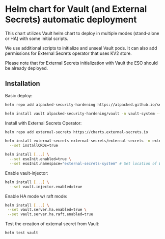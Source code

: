 # Helm chart for Vault (and External Secrets) automatic deployment

This chart utilizes Vault helm chart to deploy in multiple modes (stand-alone or HA) with some initial scripts.

We use additional scripts to initialize and unseal Vault pods. It can also add permissions for External Secrets operator that uses KV2 store.

Please note that for External Secrets initialization with Vault the ESO should be already deployed.


## Installation
Basic deploy:
```bash
helm repo add alpacked-security-hardening https://alpacked.github.io/security-hardening-helm

helm install vault alpacked-security-hardening/vault -n vault-system --create-namespace --atomic --wait
```

Install with External Secrets Operator:
```bash
helm repo add external-secrets https://charts.external-secrets.io

helm install external-secrets external-secrets/external-secrets -n external-secrets-system --create-namespace --wait \
  --set installCRDs=true

helm install [...] \
  --set esoInit.enabled=true \
  --set esoInit.namespace="external-secrets-system" # Set location of ESO in cluster
```

Enable vault-injector:
```bash
helm install [...] \
  --set vault.injector.enabled=true
```

Enable HA mode w/ raft mode:
```bash
helm install [...] \
 --set vault.server.ha.enabled=true \
 --set vault.server.ha.raft.enabled=true
```

Test the creation of external secret from Vault:
```bash
helm test vault
```
